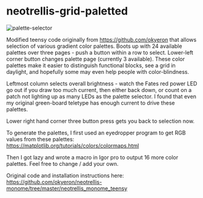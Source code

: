 # neotrellis-grid-paletted

![palette-selector](https://user-images.githubusercontent.com/2180300/127749178-a6e435ef-fbd9-45fa-9426-13e7f2d1fdea.jpg)

Modified teensy code originally from https://github.com/okyeron that allows selection of various gradient color palettes.  Boots up with 24 available palettes over three pages - push a button within a row to select.  Lower-left corner button changes palette page (currently 3 available).  These color palettes make it easier to distinguish functional blocks, see a grid in daylight, and hopefully some may even help people with color-blindness.

Leftmost column selects overall brightness - watch the Fates red power LED go out if you draw too much current, then either back down, or count on a patch not lighting up as many LEDs as the palette selector.  I found that even my original green-board teletype has enough current to drive these palettes.

Lower right hand corner three button press gets you back to selection now.  

To generate the palettes, I first used an eyedropper program to get RGB values from these palettes:
https://matplotlib.org/tutorials/colors/colormaps.html

Then I got lazy and wrote a macro in Igor pro to output 16 more color palettes.  Feel free to change / add your own.

Original code and installation instructions here:
https://github.com/okyeron/neotrellis-monome/tree/master/neotrellis_monome_teensy
